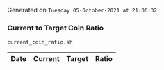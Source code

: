 Generated on `Tuesday 05-October-2021 at 21:06:32`

### Current to Target Coin Ratio
`current_coin_ratio.sh`

Date|Current|Target|Ratio
---|---|---|---
